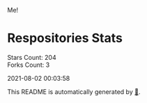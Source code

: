 Me!

# Respositories Stats
Stars Count: 204  
Forks Count: 3

2021-08-02 00:03:58  

This README is automatically generated by [🐰](https://github.com/rnitta/rnitta).
